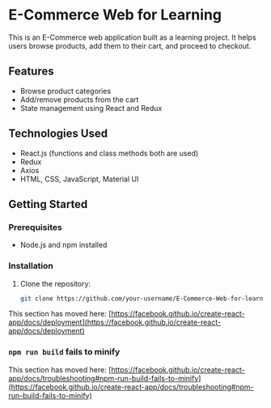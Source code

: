 # E-Commerce Web for Learning

This is an E-Commerce web application built as a learning project. It helps users browse products, add them to their cart, and proceed to checkout.

## Features
- Browse product categories
- Add/remove products from the cart
- State management using React and Redux

## Technologies Used
- React.js (functions and class methods both are used)
- Redux
- Axios
- HTML, CSS, JavaScript, Material UI

## Getting Started
### Prerequisites
- Node.js and npm installed

### Installation
1. Clone the repository:
   ```bash
   git clone https://github.com/your-username/E-Commerce-Web-for-learning.git


This section has moved here: [https://facebook.github.io/create-react-app/docs/deployment](https://facebook.github.io/create-react-app/docs/deployment)

### `npm run build` fails to minify

This section has moved here: [https://facebook.github.io/create-react-app/docs/troubleshooting#npm-run-build-fails-to-minify](https://facebook.github.io/create-react-app/docs/troubleshooting#npm-run-build-fails-to-minify)
